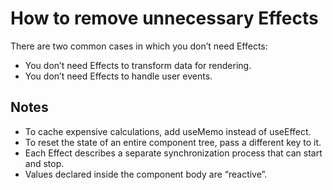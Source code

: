 # How to remove unnecessary Effects

There are two common cases in which you don’t need Effects:

- You don’t need Effects to transform data for rendering.
- You don’t need Effects to handle user events.

## Notes

- To cache expensive calculations, add useMemo instead of useEffect.
- To reset the state of an entire component tree, pass a different key to it.
- Each Effect describes a separate synchronization process that can start and stop.
- Values declared inside the component body are “reactive”.
